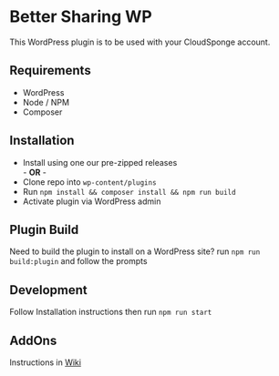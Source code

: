 # Better Sharing WP

This WordPress plugin is to be used with your CloudSponge account.

## Requirements

- WordPress
- Node / NPM
- Composer

## Installation

- Install using one our pre-zipped releases  
  \- **OR** -
- Clone repo into `wp-content/plugins`
- Run `npm install && composer install && npm run build`
- Activate plugin via WordPress admin

## Plugin Build

Need to build the plugin to install on a WordPress site? run `npm run build:plugin` and follow the prompts

## Development

Follow Installation instructions then run `npm run start`

## AddOns

Instructions in [Wiki](https://github.com/cloudsponge/better-sharing-wp/wiki/Creating-an-AddOn)
